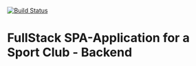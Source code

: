 [![Build Status](https://travis-ci.com/olvang/sem3examBackEnd.svg?branch=main)](https://travis-ci.com/olvang/sem3examBackEnd)


<h1>FullStack SPA-Application for a Sport Club - Backend</h1>
